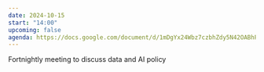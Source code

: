 ```yaml
---
date: 2024-10-15
start: "14:00"
upcoming: false
agenda: https://docs.google.com/document/d/1mDgYx24Wbz7czbhZdy5N42OABhP7NL1u6NTFd4x2Sd0/edit#heading=h.jgmduqp1336
--- 
```

Fortnightly meeting to discuss data and AI policy